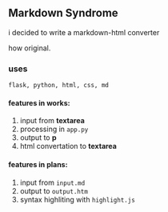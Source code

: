 ## Markdown Syndrome

i decided to write a markdown-html converter

how original.

### uses
``flask, python, html, css, md``

#### features in works:
1. input from __textarea__
2. processing in ``app.py``
3. output to __p__
4. html convertation to __textarea__

#### features in plans:
1. input from ``input.md``
2. output to ``output.htm``
3. syntax highliting with ``highlight.js``
